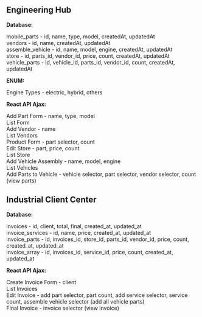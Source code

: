 ## Engineering Hub

__Database:__  

mobile_parts - id, name, type, model, createdAt, updatedAt  
vendors - id, name, createdAt, updatedAt  
assemble_vehicle - id, name, model, engine, createdAt, updatedAt  
store - id, parts_id, vendor_id, price, count, createdAt, updatedAt  
vehicle_parts - id, vehicle_id, parts_id, vendor_id, count, createdAt, updatedAt  

__ENUM:__  

Engine Types - electric, hybrid, others  

__React API Ajax:__  

Add Part Form - name, type, model  
List Form  
Add Vendor - name  
List Vendors  
Product Form - part selector, count  
Edit Store - part, price, count  
List Store  
Add Vehicle Assembly - name, model, engine  
List Vehicles  
Add Parts to Vehicle - vehicle selector, part selector, vendor selector, count (view parts)  

## Industrial Client Center

__Database:__  

invoices - id, client, total, final, created_at, updated_at  
invoice_services - id, name, price, created_at, updated_at  
invoice_parts - id, invoices_id, store_id, parts_id, vendor_id, price, count, created_at, updated_at  
invoice_array - id, invoices_id, service_id, price, count, created_at, updated_at  

__React API Ajax:__  

Create Invoice Form - client  
List Invoices  
Edit Invoice - add part selector, part count, add service selector, service count, assemble vehicle selector (add all vehicle parts)  
Final Invoice - invoice selector (view invoice)  
